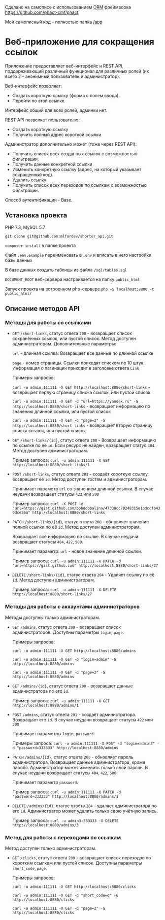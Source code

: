 Сделано на самописе с использованием [ORM](https://github.com/mlfordev/shorter_api/tree/main/components) фреймворка https://github.com/phact-cmf/phact

Мой самописный код - полностью папка [/app](https://github.com/mlfordev/shorter_api/tree/main/app)

# Веб-приложение для сокращения ссылок

Приложение предоставляет веб-интерфейс и REST API, поддерживающий различный функционал для различных ролей (их всего 2 - анонимный пользователь и администратор).

Веб-интерфейс позволяет:

- Создать короткую ссылку (форма с полем ввода).
- Перейти по этой ссылке.

Интерфейс общий для всех ролей, админки нет.

REST API позволяет пользователю:

- Создать короткую ссылку
- Получить полный адрес короткой ссылки

Администратор дополнительно может (тоже через REST API):

- Получить список всех созданных ссылок с возможностью фильтрации.
- Получить данные конкретной ссылки
- Изменить конкретную ссылку (адрес, на который указывает сокращенный код).
- Удалить ссылку
- Получить список всех переходов по ссылкам с возможностью фильтрации.

Способ аутентификации - Base.

## Установка проекта

PHP 7.3, MySQL 5.7

`git clone git@github.com:mlfordev/shorter_api.git`

`composer install` в папке проекта

Файл `.env.example` переименовать в `.env` и вписать в него настройки базы данных

В базе данных создать таблицы из файла `/sql/tables.sql`

`DOCUMENT_ROOT` веб-сервера настраивается на папку `public_html`

Запуск проекта на встроенном php-сервере `php -S localhost:8880 -t public_html/`

## Описание методов API

### Методы для работы со ссылками

- `GET` `/short-links`, статус ответа `200` - возвращает список сохранённых ссылок, или пустой список. Метод доступен администраторам. Дополнительные параметры:

    `url` - длинная ссылка. Возвращает все данные по длинной ссылке
    
    `page` - номер страницы. Ссылки приходят списком по 10 штук. Информация о пагинации приходит в заголовке ответа `Link`

    Примеры запросов: 
  
    `curl -u admin:111111 -X GET http://localhost:8880/short-links` - возвращает первую страницу списка ссылок, или пустой список
  
    `curl -u admin:111111 -X GET -d "url=https://yandex.ru" -G http://localhost:8880/short-links` - возвращает информацию по значению длинной ссылки, или пустой список

    `curl -u admin:111111 -X GET -d "page=2" -G http://localhost:8880/short-links` - возвращает вторую страницу списка ссылок, или пустой список


- `GET` `/short-links/{id}`, статус ответа `200` - Возвращает информацию по ссылке по её `id`. Если ресурс не найден, возвращает статус `404`. Метод доступен администраторам.

    Пример запроса: `curl -u admin:111111 -X GET http://localhost:8880/short-links/1`
  
    
- `POST` `/short-links`, статус ответа `201` - создаёт короткую ссылку, возвращает её `id`. Метод доступен гостям и администраторам.

    Принимает параметр `url` со значением длинной ссылки. В случае неудачи возвращает статусы `422` или `500`
  
    Пример запроса: `curl -X POST -d "url=https://gist.github.com/bobdobbalina/47330cc70248315e1bdccfb430dce36a" http://localhost:8880/short-links`
  

- `PATCH` `/short-links/{id}`, статус ответа `200` - обновляет значение полной ссылки по её `id`. Метод доступен администраторам.

    Возвращает всё информацию по ссылке. В случае неудачи возвращает статусы `404`, `422`, `500`.
  
    Принимает параметр: `url` - новое значение длинной ссылки.
  
    Пример запроса: `curl -u admin:111111 -X PATCH -d "url=https://gist.github.com" http://localhost:8880/short-links/27`
  

- `DELETE` `/short-links/{id}`, статус ответа `204` - Удаляет ссылку по её `id`. Метод доступен администраторам.

    Пример запроса: `curl -u admin:111111 -X DELETE http://localhost:8880/short-links/27`
  
### Методы для работы с аккаунтами администраторов

Методы доступны только администраторам.

- `GET` `/admins`, статус ответа `200` - возвращает список администраторов. Доступны параметры `login`, `page`.

    Примеры запросов: 
  
    `curl -u admin:111111 -X GET http://localhost:8880/admins`
  
    `curl -u admin:111111 -X GET -d "login=admin" -G http://localhost:8880/admins`
  
    `curl -u admin:111111 -X GET -d "page=2" -G http://localhost:8880/admins`


- `GET` `/admins/{id}`, статус ответа `200` - возвращает данные администратора по его `id`.

    Пример запроса: `curl -u admin:111111 -X GET http://localhost:8880/admins/1`


- `POST` `/admins`, статус ответа `201` - создаёт администратора. Возвращает его `id`. В случае неудачи возвращает статусы `422` или `500`

    Принимает параметры `login`, `password`. 

    Примеры запроса: `curl -u admin:111111 -X POST -d "login=admin3" -d "password=333333" http://localhost:8880/admins`


- `PATCH` `/admins/{id}`, статус ответа `200` - обновляет пароль администратора. Возвращает данные администратора, кроме пароля. Администратор может изменить только свой пароль. В случае неудачи возвращает статусы `404`, `422`, `500`

    Принимает параметр `password`.

    Пример запроса: `curl -u admin:111111 -X PATCH -d "password=333333" http://localhost:8880/admins/1`


- `DELETE` `/admins/{id}`, статус ответа `204` - удаляет администратора по его `id`. Администратор может удалить только свою учётную запись.

    Пример запроса: `curl -u admin3:333333 -X DELETE http://localhost:8880/admins/3`


### Метод для работы с переходами по ссылкам

Метод доступен только администраторам.

- `GET` `/clicks`, статус ответа `200` - возвращает список переходов по коротким ссылкам или пустой список. Доступны параметры `short_code`, `page`.

  Примеры запросов:

  `curl -u admin:111111 -X GET http://localhost:8880/clicks`

  `curl -u admin:111111 -X GET -d "short_code=q" -G http://localhost:8880/clicks`

  `curl -u admin:111111 -X GET -d "page=2" -G http://localhost:8880/clicks`



